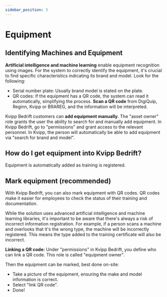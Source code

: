 ```yaml
---
sidebar_position: 3
---
```

# Equipment
## Identifying Machines and Equipment

**Artificial intelligence and machine learning** enable equipment recognition using images. For the system to correctly identify the equipment, it's crucial to find specific characteristics indicating its brand and model. Look for the following:

+ Serial number plate: Usually brand model is stated on the plate.
+ QR codes: If the equipment has a QR code, the system can read it automatically, simplifying the process. **Scan a QR code** from DigiQuip, Reginn, Kvipp or BRAREG, and the information will be interpreted.

Kvipp Bedrift customers can **add equipment manually**.  The "asset owner" role grants the user the ability to search for and manually add equipment. In Kvipp Bedrift, go to "permissions" and grant access to the relevant personnel. In Kvipp, the person will automatically be able to add equipment via "search for brand and model".

## How do I get equipment into Kvipp Bedrift?
Equipment is automatically added as training is registered.

## Mark equipment (recommended)
With Kvipp Bedrift, you can also mark equipment with QR codes. QR codes make it easier for employees to check the status of their training and documentation.

While the solution uses advanced artificial intelligence and machine learning libraries, it's important to be aware that there's always a risk of incorrect information registration. For example, if a person scans a machine and overlooks that it's the wrong type, the machine will be incorrectly registered. This means the type added to the training certificate will also be incorrect.

**Linking a QR code:**
Under "permissions" in Kvipp Bedrift, you define who can link a QR code. This role is called "equipment owner".

Then the equipment can be marked, best done on-site:
+ Take a picture of the equipment, ensuring the make and model information is correct.
+ Select "link QR code".
+ Done!